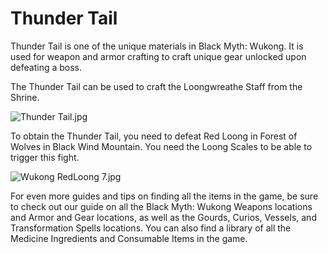# Thunder Tail

Thunder Tail is one of the unique materials in Black Myth: Wukong. It is used for weapon and armor crafting to craft unique gear unlocked upon defeating a boss. 

The Thunder Tail can be used to craft the Loongwreathe Staff from the Shrine. 

![Thunder Tail.jpg](https://oyster.ignimgs.com/mediawiki/apis.ign.com/black-myth-wukong/b/bf/Thunder_Tail.jpg)

To obtain the Thunder Tail, you need to defeat Red Loong in Forest of Wolves in Black Wind Mountain. You need the Loong Scales to be able to trigger this fight. 

![Wukong RedLoong 7.jpg](https://oyster.ignimgs.com/mediawiki/apis.ign.com/black-myth-wukong/6/66/Wukong_RedLoong_7.jpg)

For even more guides and tips on finding all the items in the game, be sure to check out our guide on all the Black Myth: Wukong Weapons locations and Armor and Gear locations, as well as the Gourds, Curios, Vessels, and Transformation Spells locations. You can also find a library of all the Medicine Ingredients and Consumable Items in the game. 
